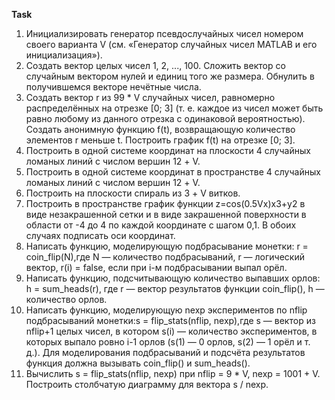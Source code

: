 **Task**

1. Инициализировать генератор псевдослучайных чисел номером своего варианта V (см. «Генератор случайных чисел MATLAB и его инициализация»).
2. Создать вектор целых чисел 1, 2, ..., 100. Сложить вектор со случайным вектором нулей и единиц того же размера. Обнулить в получившемся векторе нечётные числа.
3. Создать вектор r из 99 * V случайных чисел, равномерно распределённых на отрезке [0; 3] (т. е. каждое из чисел может быть равно любому из данного отрезка с одинаковой вероятностью). Создать анонимную функцию f(t), возвращающую количество элементов r меньше t. Построить график f(t) на отрезке [0; 3].
4. Построить в одной системе координат на плоскости 4 случайных ломаных линий с числом вершин 12 + V.
5. Построить в одной системе координат в пространстве 4 случайных ломаных линий с числом вершин 12 + V.
6. Построить на плоскости спираль из 3 + V витков.
7. Построить в пространстве график функции z=cos(0.5Vx)x3+y2 в виде незакрашенной сетки и в виде закрашенной поверхности в области от -4 до 4 по каждой координате с шагом 0,1. В обоих случаях подписать оси координат.
8. Написать функцию, моделирующую подбрасывание монетки: r = coin_flip(N),где N — количество подбрасываний, r — логический вектор, r(i) = false, если при i-м подбрасывании выпал орёл.
9. Написать функцию, подсчитывающую количество выпавших орлов: h = sum_heads(r), где r — вектор результатов функции coin_flip(), h — количество орлов.
10. Написать функцию, моделирующую nexp экспериментов по nflip подбрасываний монетки:s = flip_stats(nflip, nexp),где s — вектор из nflip+1 целых чисел, в котором s(i) — количество экспериментов, в которых выпало ровно i-1 орлов (s(1) — 0 орлов, s(2) — 1 орёл и т. д.). Для моделирования подбрасываний и подсчёта результатов функция должна вызывать coin_flip() и sum_heads().
11. Вычислить s = flip_stats(nflip, nexp) при nflip = 9 * V, nexp = 1001 + V. Построить столбчатую диаграмму для вектора s / nexp.
